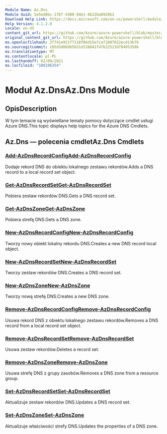 ```yaml
---
Module Name: Az.Dns
Module Guid: 5e5ed8bc-27bf-4380-9de1-4b22ba0920b2
Download Help Link: https://docs.microsoft.com/en-us/powershell/module/az.dns
Help Version: 4.1.2.0
Locale: en-US
content_git_url: https://github.com/Azure/azure-powershell/blob/master/src/Dns/Dns/help/Az.DNS.md
original_content_git_url: https://github.com/Azure/azure-powershell/blob/master/src/Dns/Dns/help/Az.DNS.md
ms.openlocfilehash: 2f741e911f7118f06d15e7caf1807822ecd13b76
ms.sourcegitcommit: c05d3d669b5631e526841f47b22513d78495350b
ms.translationtype: MT
ms.contentlocale: pl-PL
ms.lasthandoff: 02/09/2021
ms.locfileid: "100196354"
---
```

# <span data-ttu-id="b78e3-101">Moduł Az.Dns</span><span class="sxs-lookup"><span data-stu-id="b78e3-101">Az.Dns Module</span></span>
## <span data-ttu-id="b78e3-102">Opis</span><span class="sxs-lookup"><span data-stu-id="b78e3-102">Description</span></span>
<span data-ttu-id="b78e3-103">W tym temacie są wyświetlane tematy pomocy dotyczące cmdlet usługi Azure DNS.</span><span class="sxs-lookup"><span data-stu-id="b78e3-103">This topic displays help topics for the Azure DNS Cmdlets.</span></span>

## <span data-ttu-id="b78e3-104">Az.Dns — polecenia cmdlet</span><span class="sxs-lookup"><span data-stu-id="b78e3-104">Az.Dns Cmdlets</span></span>
### [<span data-ttu-id="b78e3-105">Add-AzDnsRecordConfig</span><span class="sxs-lookup"><span data-stu-id="b78e3-105">Add-AzDnsRecordConfig</span></span>](Add-AzDnsRecordConfig.md)
<span data-ttu-id="b78e3-106">Dodaje rekord DNS do obiektu lokalnego zestawu rekordów.</span><span class="sxs-lookup"><span data-stu-id="b78e3-106">Adds a DNS record to a local record set object.</span></span>

### [<span data-ttu-id="b78e3-107">Get-AzDnsRecordSet</span><span class="sxs-lookup"><span data-stu-id="b78e3-107">Get-AzDnsRecordSet</span></span>](Get-AzDnsRecordSet.md)
<span data-ttu-id="b78e3-108">Pobiera zestaw rekordów DNS.</span><span class="sxs-lookup"><span data-stu-id="b78e3-108">Gets a DNS record set.</span></span>

### [<span data-ttu-id="b78e3-109">Get-AzDnsZone</span><span class="sxs-lookup"><span data-stu-id="b78e3-109">Get-AzDnsZone</span></span>](Get-AzDnsZone.md)
<span data-ttu-id="b78e3-110">Pobiera strefę DNS.</span><span class="sxs-lookup"><span data-stu-id="b78e3-110">Gets a DNS zone.</span></span>

### [<span data-ttu-id="b78e3-111">New-AzDnsRecordConfig</span><span class="sxs-lookup"><span data-stu-id="b78e3-111">New-AzDnsRecordConfig</span></span>](New-AzDnsRecordConfig.md)
<span data-ttu-id="b78e3-112">Tworzy nowy obiekt lokalny rekordu DNS.</span><span class="sxs-lookup"><span data-stu-id="b78e3-112">Creates a new DNS record local object.</span></span>

### [<span data-ttu-id="b78e3-113">New-AzDnsRecordSet</span><span class="sxs-lookup"><span data-stu-id="b78e3-113">New-AzDnsRecordSet</span></span>](New-AzDnsRecordSet.md)
<span data-ttu-id="b78e3-114">Tworzy zestaw rekordów DNS.</span><span class="sxs-lookup"><span data-stu-id="b78e3-114">Creates a DNS record set.</span></span>

### [<span data-ttu-id="b78e3-115">New-AzDnsZone</span><span class="sxs-lookup"><span data-stu-id="b78e3-115">New-AzDnsZone</span></span>](New-AzDnsZone.md)
<span data-ttu-id="b78e3-116">Tworzy nową strefę DNS.</span><span class="sxs-lookup"><span data-stu-id="b78e3-116">Creates a new DNS zone.</span></span>

### [<span data-ttu-id="b78e3-117">Remove-AzDnsRecordConfig</span><span class="sxs-lookup"><span data-stu-id="b78e3-117">Remove-AzDnsRecordConfig</span></span>](Remove-AzDnsRecordConfig.md)
<span data-ttu-id="b78e3-118">Usuwa rekord DNS z obiektu lokalnego zestawu rekordów.</span><span class="sxs-lookup"><span data-stu-id="b78e3-118">Removes a DNS record from a local record set object.</span></span>

### [<span data-ttu-id="b78e3-119">Remove-AzDnsRecordSet</span><span class="sxs-lookup"><span data-stu-id="b78e3-119">Remove-AzDnsRecordSet</span></span>](Remove-AzDnsRecordSet.md)
<span data-ttu-id="b78e3-120">Usuwa zestaw rekordów.</span><span class="sxs-lookup"><span data-stu-id="b78e3-120">Deletes a record set.</span></span>

### [<span data-ttu-id="b78e3-121">Remove-AzDnsZone</span><span class="sxs-lookup"><span data-stu-id="b78e3-121">Remove-AzDnsZone</span></span>](Remove-AzDnsZone.md)
<span data-ttu-id="b78e3-122">Usuwa strefę DNS z grupy zasobów.</span><span class="sxs-lookup"><span data-stu-id="b78e3-122">Removes a DNS zone from a resource group.</span></span>

### [<span data-ttu-id="b78e3-123">Set-AzDnsRecordSet</span><span class="sxs-lookup"><span data-stu-id="b78e3-123">Set-AzDnsRecordSet</span></span>](Set-AzDnsRecordSet.md)
<span data-ttu-id="b78e3-124">Aktualizuje zestaw rekordów DNS.</span><span class="sxs-lookup"><span data-stu-id="b78e3-124">Updates a DNS record set.</span></span>

### [<span data-ttu-id="b78e3-125">Set-AzDnsZone</span><span class="sxs-lookup"><span data-stu-id="b78e3-125">Set-AzDnsZone</span></span>](Set-AzDnsZone.md)
<span data-ttu-id="b78e3-126">Aktualizuje właściwości strefy DNS.</span><span class="sxs-lookup"><span data-stu-id="b78e3-126">Updates the properties of a DNS zone.</span></span>

